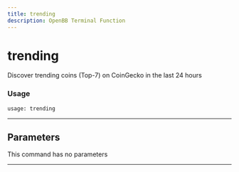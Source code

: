 ```yaml
---
title: trending
description: OpenBB Terminal Function
---
```


# trending

Discover trending coins (Top-7) on CoinGecko in the last 24 hours

### Usage

```python
usage: trending
```

---

## Parameters

This command has no parameters

---

